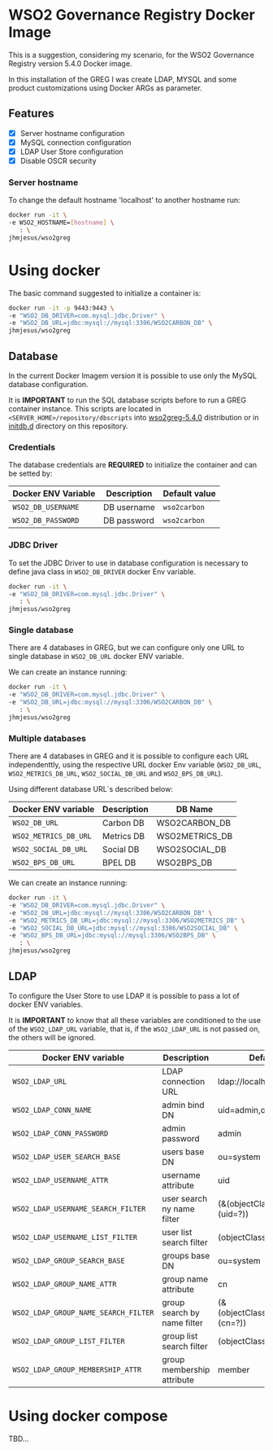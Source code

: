 # WSO2 Governance Registry Docker Image
This is a suggestion, considering my scenario, for the WSO2 Governance Registry version 5.4.0 Docker image.

In this installation of the GREG I was create LDAP, MYSQL and some product customizations using Docker ARGs as parameter.

## Features
- [x] Server hostname configuration
- [x] MySQL connection configuration
- [x] LDAP User Store configuration
- [x] Disable OSCR security

### Server hostname
To change the default hostname 'localhost' to another hostname run:

```bash
docker run -it \ 
-e WSO2_HOSTNAME=[hostname] \
   : \
jhmjesus/wso2greg
```

# Using docker 

The basic command suggested to initialize a container is:

```bash
docker run -it -p 9443:9443 \ 
-e "WSO2_DB_DRIVER=com.mysql.jdbc.Driver" \
-e "WSO2_DB_URL=jdbc:mysql://mysql:3306/WSO2CARBON_DB" \
jhmjesus/wso2greg
```


## Database
In the current Docker Imagem version it is possible to use only the MySQL database configuration.

It is **IMPORTANT** to run the SQL database scripts before to run a GREG container instance. This scripts are located in ```<SERVER_HOME>/repository/dbscripts``` into [wso2greg-5.4.0](https://svn.wso2.org/repos/wso2/scratch/G-Reg/5.4.0/$wso2greg-5.4.0.zip) distribution or in [initdb.d](./mysql/initdb.d) directory on this repository.

### Credentials

The database credentials are **REQUIRED** to initialize the container and can be setted by:

Docker ENV Variable    | Description  | Default value
 ---                   | ---          | ---
```WSO2_DB_USERNAME``` | DB username  | ```wso2carbon```
```WSO2_DB_PASSWORD``` | DB password  | ```wso2carbon```

### JDBC Driver
To set the JDBC Driver to use in database configuration is necessary to define java class in ```WSO2_DB_DRIVER``` docker Env variable.

```bash
docker run -it \ 
-e "WSO2_DB_DRIVER=com.mysql.jdbc.Driver" \
   : \
jhmjesus/wso2greg
```

### Single database
There are 4 databases in GREG, but we can configure only one URL to single database in ```WSO2_DB_URL``` docker ENV variable.

We can create an instance running:

```bash
docker run -it \ 
-e "WSO2_DB_DRIVER=com.mysql.jdbc.Driver" \
-e "WSO2_DB_URL=jdbc:mysql://mysql:3306/WSO2CARBON_DB" \
   : \
jhmjesus/wso2greg
```

### Multiple databases

There are 4 databases in GREG and it is possible to configure each URL independenttly, using the respective  URL docker Env variable (```WSO2_DB_URL```, ```WSO2_METRICS_DB_URL```, ```WSO2_SOCIAL_DB_URL``` and ```WSO2_BPS_DB_URL```).

Using different database URL´s described below:

 Docker ENV variable       | Description | DB Name
 ---                       | ---         | ---
 ```WSO2_DB_URL```         | Carbon DB   | WSO2CARBON_DB
 ```WSO2_METRICS_DB_URL``` | Metrics DB  | WSO2METRICS_DB
 ```WSO2_SOCIAL_DB_URL```  | Social DB   | WSO2SOCIAL_DB
 ```WSO2_BPS_DB_URL```     | BPEL DB     | WSO2BPS_DB

We can create an instance running:

```bash
docker run -it \ 
-e "WSO2_DB_DRIVER=com.mysql.jdbc.Driver" \
-e "WSO2_DB_URL=jdbc:mysql://mysql:3306/WSO2CARBON_DB" \
-e "WSO2_METRICS_DB_URL=jdbc:mysql://mysql:3306/WSO2METRICS_DB" \
-e "WSO2_SOCIAL_DB_URL=jdbc:mysql://mysql:3306/WSO2SOCIAL_DB" \
-e "WSO2_BPS_DB_URL=jdbc:mysql://mysql:3306/WSO2BPS_DB" \
   : \
jhmjesus/wso2greg
```

## LDAP

To configure the User Store to use LDAP it is possible to pass a lot of docker ENV variables.

It is **IMPORTANT** to know that all these variables are conditioned to the use of the ```WSO2_LDAP_URL``` variable, that is, if the ```WSO2_LDAP_URL``` is not passed on, the others will be ignored.

Docker ENV variable                      | Description                 | Default value
 ---                                     | ---                         | ---    
```WSO2_LDAP_URL```                      | LDAP connection URL         | ldap://localhost:10389
```WSO2_LDAP_CONN_NAME```                | admin bind DN               | uid=admin,ou=system
```WSO2_LDAP_CONN_PASSWORD```            | admin password              | admin
```WSO2_LDAP_USER_SEARCH_BASE```         | users base DN               | ou=system
```WSO2_LDAP_USERNAME_ATTR```            | username attribute          | uid
```WSO2_LDAP_USERNAME_SEARCH_FILTER```   | user search ny name filter  | (&amp;(objectClass=person)(uid=?))
```WSO2_LDAP_USERNAME_LIST_FILTER```     | user list search filter     | (objectClass=person)
```WSO2_LDAP_GROUP_SEARCH_BASE```        | groups base DN              | ou=system
```WSO2_LDAP_GROUP_NAME_ATTR```          | group name attribute        | cn
```WSO2_LDAP_GROUP_NAME_SEARCH_FILTER``` | group search by name filter | (&amp;(objectClass=groupOfNames)(cn=?))
```WSO2_LDAP_GROUP_LIST_FILTER```        | group list search filter    | (objectClass=groupOfNames)
```WSO2_LDAP_GROUP_MEMBERSHIP_ATTR```    | group membership attribute  | member

# Using docker compose

TBD...